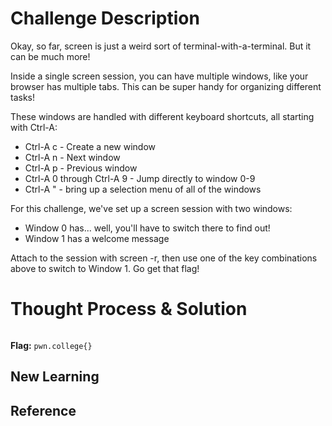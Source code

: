 # Challenge Description
Okay, so far, screen is just a weird sort of terminal-with-a-terminal. But it can be much more!

Inside a single screen session, you can have multiple windows, like your browser has multiple tabs. This can be super handy for organizing different tasks!

These windows are handled with different keyboard shortcuts, all starting with Ctrl-A:

  - Ctrl-A c - Create a new window
  - Ctrl-A n - Next window
  - Ctrl-A p - Previous window
  - Ctrl-A 0 through Ctrl-A 9 - Jump directly to window 0-9
  - Ctrl-A " - bring up a selection menu of all of the windows

For this challenge, we've set up a screen session with two windows:

  - Window 0 has... well, you'll have to switch there to find out!
  - Window 1 has a welcome message

Attach to the session with screen -r, then use one of the key combinations above to switch to Window 1. Go get that flag!
# Thought Process & Solution

```bash

```
**Flag:** `pwn.college{}`
## New Learning
## Reference
